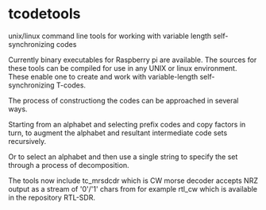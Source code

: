 # tcodetools
unix/linux command line tools for working with variable length self-synchronizing codes


Currently binary executables for Raspberry pi are available. The sources 
for these tools can be compiled for use in any UNIX or linux environment.
These enable one to create and work with variable-length self-synchronizing T-codes.

The process of constructiong the codes can be approached in several ways.

Starting from an alphabet and selecting prefix codes and copy factors in turn, to augment 
the alphabet and resultant intermediate code sets recursively.

Or to select an alphabet and then use a single string to specify the set through a process of decomposition.

The tools now include tc_mrsdcdr which is CW morse decoder accepts NRZ output as a stream of '0'/'1' chars from for example rtl_cw which is available in the repository RTL-SDR.
